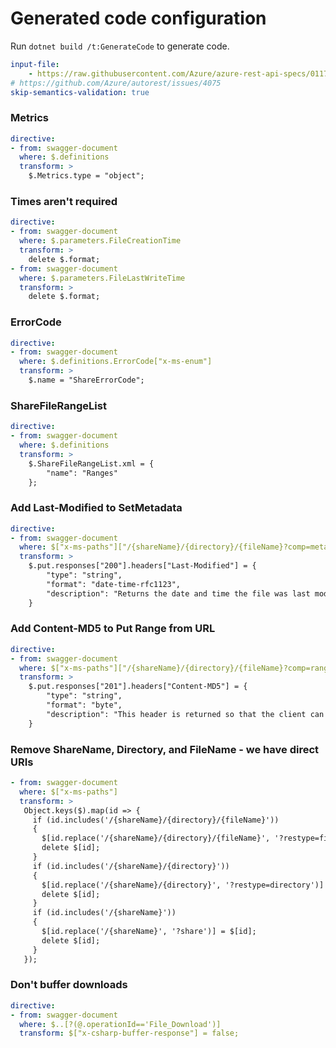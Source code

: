 # Generated code configuration

Run `dotnet build /t:GenerateCode` to generate code.

``` yaml
input-file:
    - https://raw.githubusercontent.com/Azure/azure-rest-api-specs/011761be1285d14feb41796b5d97df1126495c5c/specification/storage/data-plane/Microsoft.FileStorage/preview/2020-04-08/file.json
# https://github.com/Azure/autorest/issues/4075
skip-semantics-validation: true
```

### Metrics
``` yaml
directive:
- from: swagger-document
  where: $.definitions
  transform: >
    $.Metrics.type = "object";
```

### Times aren't required
``` yaml
directive:
- from: swagger-document
  where: $.parameters.FileCreationTime
  transform: >
    delete $.format;
- from: swagger-document
  where: $.parameters.FileLastWriteTime
  transform: >
    delete $.format;
```

### ErrorCode
``` yaml
directive:
- from: swagger-document
  where: $.definitions.ErrorCode["x-ms-enum"]
  transform: >
    $.name = "ShareErrorCode";
```

### ShareFileRangeList
``` yaml
directive:
- from: swagger-document
  where: $.definitions
  transform: >
    $.ShareFileRangeList.xml = {
        "name": "Ranges"
    };
```

### Add Last-Modified to SetMetadata
``` yaml
directive:
- from: swagger-document
  where: $["x-ms-paths"]["/{shareName}/{directory}/{fileName}?comp=metadata"]
  transform: >
    $.put.responses["200"].headers["Last-Modified"] = {
        "type": "string",
        "format": "date-time-rfc1123",
        "description": "Returns the date and time the file was last modified. Any operation that modifies the file, including an update of the file's metadata or properties, changes the last-modified time of the file."
    }
```

### Add Content-MD5 to Put Range from URL
``` yaml
directive:
- from: swagger-document
  where: $["x-ms-paths"]["/{shareName}/{directory}/{fileName}?comp=range&fromURL"]
  transform: >
    $.put.responses["201"].headers["Content-MD5"] = {
        "type": "string",
        "format": "byte",
        "description": "This header is returned so that the client can check for message content integrity. The value of this header is computed by the File service; it is not necessarily the same value as may have been specified in the request headers."
    }
```

### Remove ShareName, Directory, and FileName - we have direct URIs
``` yaml
- from: swagger-document
  where: $["x-ms-paths"]
  transform: >
   Object.keys($).map(id => {
     if (id.includes('/{shareName}/{directory}/{fileName}'))
     {
       $[id.replace('/{shareName}/{directory}/{fileName}', '?restype=file')] = $[id];
       delete $[id];
     }
     if (id.includes('/{shareName}/{directory}'))
     {
       $[id.replace('/{shareName}/{directory}', '?restype=directory')] = $[id];
       delete $[id];
     }
     if (id.includes('/{shareName}'))
     {
       $[id.replace('/{shareName}', '?share')] = $[id];
       delete $[id];
     }
   });
```

### Don't buffer downloads

``` yaml
directive:
- from: swagger-document
  where: $..[?(@.operationId=='File_Download')]
  transform: $["x-csharp-buffer-response"] = false;
```